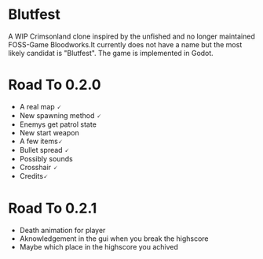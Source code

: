 # Blutfest
A WIP Crimsonland clone inspired by the unfished and no longer maintained FOSS-Game Bloodworks.It currently does not have a name but the most likely candidat is "Blutfest". The game is implemented in Godot.


# Road To 0.2.0
- A real map 🗸
- New spawning method 🗸
- Enemys get patrol state
- New start weapon
- A few items🗸
- Bullet spread 🗸
- Possibly sounds
- Crosshair 🗸
- Credits🗸
# Road To 0.2.1
- Death animation for player
- Aknowledgement in the gui when you break the highscore
- Maybe which place in the highscore you achived
